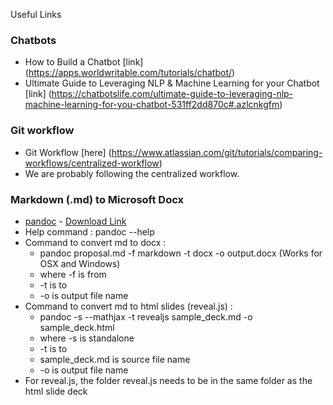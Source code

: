 Useful Links

### Chatbots
* How to Build a Chatbot [link] (https://apps.worldwritable.com/tutorials/chatbot/)
* Ultimate Guide to Leveraging NLP & Machine Learning for your Chatbot [link] (https://chatbotslife.com/ultimate-guide-to-leveraging-nlp-machine-learning-for-you-chatbot-531ff2dd870c#.azlcnkgfm)

### Git workflow
* Git Workflow [here] (https://www.atlassian.com/git/tutorials/comparing-workflows/centralized-workflow)
* We are probably following the centralized workflow.

### Markdown (.md) to Microsoft Docx
* [pandoc](http://pandoc.org/installing.html) - [Download Link](http://pandoc.org/installing.html)
* Help command : pandoc --help
* Command to convert md to docx :
    * pandoc proposal.md -f markdown -t docx -o output.docx (Works for OSX and Windows)
	* where -f is from
	* -t is to
	* -o is output file name
* Command to convert md to html slides (reveal.js) :
    * pandoc -s --mathjax -t revealjs sample_deck.md -o sample_deck.html
	* where -s is standalone
	* -t is to
	* sample_deck.md is source file name
	* -o is output file name
* For reveal.js, the folder reveal.js needs to be in the same folder as the html slide deck
